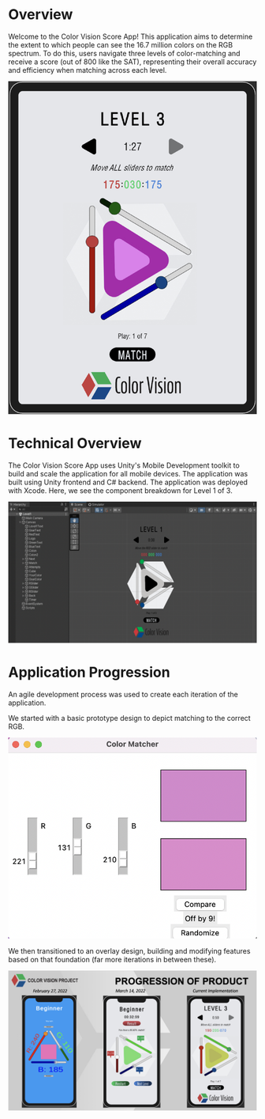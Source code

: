 # Overview

Welcome to the Color Vision Score App! This application aims to determine the extent to which people can see the 16.7 million colors on the RGB spectrum. To do this, users navigate three levels of color-matching and receive a score (out of 800 like the SAT), representing their overall accuracy and efficiency when matching across each level.

![alt text](img/lvl3ipad.png)

# Technical Overview

The Color Vision Score App uses Unity's Mobile Development toolkit to build and scale the application for all mobile devices. The application was built using Unity frontend and C# backend. The application was deployed with Xcode. Here, we see the component breakdown for Level 1 of 3.

![alt text](img/lvl1unity.png)

# Application Progression

An agile development process was used to create each iteration of the application.

We started with a basic prototype design to depict matching to the correct RGB.

![alt text](img/version1.png)

We then transitioned to an overlay design, building and modifying features based on that foundation (far more iterations in between these).

![alt text](img/progression.png)